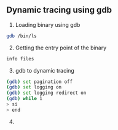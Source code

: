 ## Dynamic tracing using gdb
1. Loading binary using gdb
```bash
gdb /bin/ls
```
2. Getting the entry point of the binary
```bash
info files
```
3. gdb to dynamic tracing
```bash
(gdb) set pagination off
(gdb) set logging on
(gdb) set logging redirect on
(gdb) while 1
> si
> end
```

4. 
